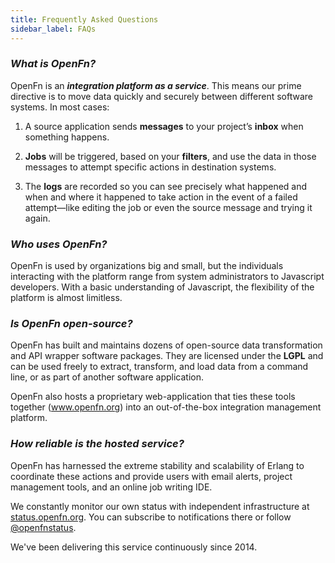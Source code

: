 ```yaml
---
title: Frequently Asked Questions
sidebar_label: FAQs
---
```


### ***What is OpenFn?***

OpenFn is an ***integration platform as a service***. This means our prime
directive is to move data quickly and securely between different software
systems. In most cases:

1. A source application sends **messages** to your project’s **inbox** when
something happens.

2. **Jobs** will be triggered, based on your **filters**, and use the data in
those messages to attempt specific actions in destination systems.

3. The **logs** are recorded so you can see precisely what happened and when and
where it happened to take action in the event of a failed attempt—like editing
the job or even the source message and trying it again.

### ***Who uses OpenFn?***

OpenFn is used by organizations big and small, but the individuals interacting
with the platform range from system administrators to Javascript developers.
With a basic understanding of Javascript, the flexibility of the platform is
almost limitless.

### ***Is OpenFn open-source?***

OpenFn has built and maintains dozens of open-source data transformation and API
wrapper software packages. They are licensed under the **LGPL** and can be used
freely to extract, transform, and load data from a command line, or as part of
another software application.

OpenFn also hosts a proprietary web-application that ties these tools together
(www.openfn.org) into an out-of-the-box integration management platform.

### ***How reliable is the hosted service?***

OpenFn has harnessed the extreme stability and scalability of Erlang to
coordinate these actions and provide users with email alerts, project management
tools, and an online job writing IDE.

We constantly monitor our own status with independent infrastructure at
[status.openfn.org](https://status.openfn.org). You can subscribe to
notifications there or follow [@openfnstatus](https://twitter.com/openfnstatus).

We've been delivering this service continuously since 2014.